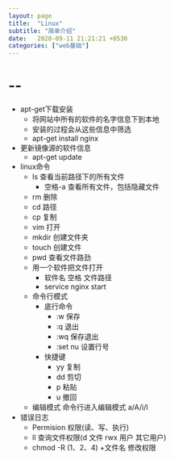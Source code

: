 ```yaml
---
layout: page
title:  "Linux"
subtitle: "简单介绍"
date:   2020-09-11 21:21:21 +0530
categories: ["web基础"]
---
```


# --
- apt-get下载安装
    - 将网站中所有的软件的名字信息下到本地
    - 安装的过程会从这些信息中筛选
    - apt-get install nginx
- 更新镜像源的软件信息
    - apt-get update
- linux命令
    - ls 查看当前路径下的所有文件
        - 空格-a 查看所有文件，包括隐藏文件
    - rm 删除
    - cd 路径
    - cp 复制
    - vim 打开
    - mkdir 创建文件夹
    - touch 创建文件
    - pwd 查看文件路劲
    - 用一个软件把文件打开
        - 软件名 空格 文件路径
        - service nginx start
    - 命令行模式
        - 底行命令
            - :w 保存
            - :q 退出
            - :wq 保存退出
            - :set nu 设置行号
        - 快捷键
            - yy 复制
            - dd 剪切
            - p 粘贴
            - u 撤回
    - 编辑模式 命令行进入编辑模式 a/A/i/I
- 错误日志
    - Permision 权限(读、写、执行)
    - ll 查询文件权限(d 文件 rwx 用户 其它用户)
    - chmod -R (1、2、4) +文件名 修改权限 